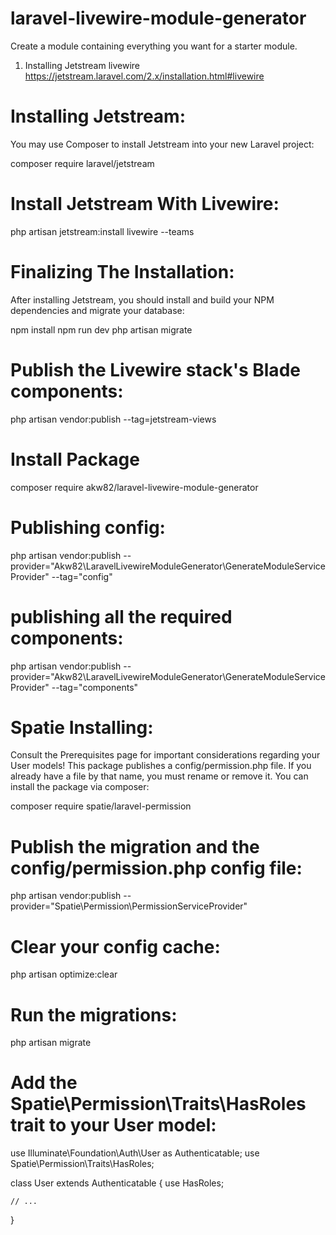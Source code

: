 # laravel-livewire-module-generator

Create a module containing everything you want for a starter module.

1. Installing Jetstream livewire
   https://jetstream.laravel.com/2.x/installation.html#livewire

# Installing Jetstream:

You may use Composer to install Jetstream into your new Laravel project:

composer require laravel/jetstream

# Install Jetstream With Livewire:

php artisan jetstream:install livewire --teams

# Finalizing The Installation:

After installing Jetstream, you should install and build your NPM dependencies and migrate your database:

npm install
npm run dev
php artisan migrate

# Publish the Livewire stack's Blade components:

php artisan vendor:publish --tag=jetstream-views

# Install Package

composer require akw82/laravel-livewire-module-generator

# Publishing config:

php artisan vendor:publish --provider="Akw82\LaravelLivewireModuleGenerator\GenerateModuleServiceProvider" --tag="config"

# publishing all the required components:

php artisan vendor:publish --provider="Akw82\LaravelLivewireModuleGenerator\GenerateModuleServiceProvider" --tag="components"

# Spatie Installing:

Consult the Prerequisites page for important considerations regarding your User models!
This package publishes a config/permission.php file. If you already have a file by that name, you must rename or remove it.
You can install the package via composer:

composer require spatie/laravel-permission

# Publish the migration and the config/permission.php config file:

php artisan vendor:publish --provider="Spatie\Permission\PermissionServiceProvider"

# Clear your config cache:

php artisan optimize:clear

# Run the migrations:

php artisan migrate

# Add the Spatie\Permission\Traits\HasRoles trait to your User model:

use Illuminate\Foundation\Auth\User as Authenticatable;
use Spatie\Permission\Traits\HasRoles;

class User extends Authenticatable
{
use HasRoles;

    // ...

}
